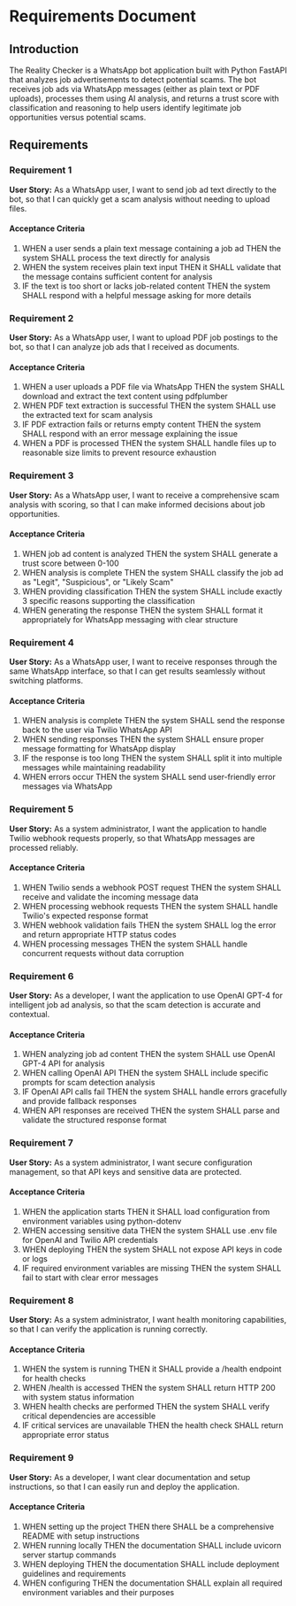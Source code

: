 # Requirements Document

## Introduction

The Reality Checker is a WhatsApp bot application built with Python FastAPI that analyzes job advertisements to detect potential scams. The bot receives job ads via WhatsApp messages (either as plain text or PDF uploads), processes them using AI analysis, and returns a trust score with classification and reasoning to help users identify legitimate job opportunities versus potential scams.

## Requirements

### Requirement 1

**User Story:** As a WhatsApp user, I want to send job ad text directly to the bot, so that I can quickly get a scam analysis without needing to upload files.

#### Acceptance Criteria

1. WHEN a user sends a plain text message containing a job ad THEN the system SHALL process the text directly for analysis
2. WHEN the system receives plain text input THEN it SHALL validate that the message contains sufficient content for analysis
3. IF the text is too short or lacks job-related content THEN the system SHALL respond with a helpful message asking for more details

### Requirement 2

**User Story:** As a WhatsApp user, I want to upload PDF job postings to the bot, so that I can analyze job ads that I received as documents.

#### Acceptance Criteria

1. WHEN a user uploads a PDF file via WhatsApp THEN the system SHALL download and extract the text content using pdfplumber
2. WHEN PDF text extraction is successful THEN the system SHALL use the extracted text for scam analysis
3. IF PDF extraction fails or returns empty content THEN the system SHALL respond with an error message explaining the issue
4. WHEN a PDF is processed THEN the system SHALL handle files up to reasonable size limits to prevent resource exhaustion

### Requirement 3

**User Story:** As a WhatsApp user, I want to receive a comprehensive scam analysis with scoring, so that I can make informed decisions about job opportunities.

#### Acceptance Criteria

1. WHEN job ad content is analyzed THEN the system SHALL generate a trust score between 0-100
2. WHEN analysis is complete THEN the system SHALL classify the job ad as "Legit", "Suspicious", or "Likely Scam"
3. WHEN providing classification THEN the system SHALL include exactly 3 specific reasons supporting the classification
4. WHEN generating the response THEN the system SHALL format it appropriately for WhatsApp messaging with clear structure

### Requirement 4

**User Story:** As a WhatsApp user, I want to receive responses through the same WhatsApp interface, so that I can get results seamlessly without switching platforms.

#### Acceptance Criteria

1. WHEN analysis is complete THEN the system SHALL send the response back to the user via Twilio WhatsApp API
2. WHEN sending responses THEN the system SHALL ensure proper message formatting for WhatsApp display
3. IF the response is too long THEN the system SHALL split it into multiple messages while maintaining readability
4. WHEN errors occur THEN the system SHALL send user-friendly error messages via WhatsApp

### Requirement 5

**User Story:** As a system administrator, I want the application to handle Twilio webhook requests properly, so that WhatsApp messages are processed reliably.

#### Acceptance Criteria

1. WHEN Twilio sends a webhook POST request THEN the system SHALL receive and validate the incoming message data
2. WHEN processing webhook requests THEN the system SHALL handle Twilio's expected response format
3. WHEN webhook validation fails THEN the system SHALL log the error and return appropriate HTTP status codes
4. WHEN processing messages THEN the system SHALL handle concurrent requests without data corruption

### Requirement 6

**User Story:** As a developer, I want the application to use OpenAI GPT-4 for intelligent job ad analysis, so that the scam detection is accurate and contextual.

#### Acceptance Criteria

1. WHEN analyzing job ad content THEN the system SHALL use OpenAI GPT-4 API for analysis
2. WHEN calling OpenAI API THEN the system SHALL include specific prompts for scam detection analysis
3. IF OpenAI API calls fail THEN the system SHALL handle errors gracefully and provide fallback responses
4. WHEN API responses are received THEN the system SHALL parse and validate the structured response format

### Requirement 7

**User Story:** As a system administrator, I want secure configuration management, so that API keys and sensitive data are protected.

#### Acceptance Criteria

1. WHEN the application starts THEN it SHALL load configuration from environment variables using python-dotenv
2. WHEN accessing sensitive data THEN the system SHALL use .env file for OpenAI and Twilio API credentials
3. WHEN deploying THEN the system SHALL not expose API keys in code or logs
4. IF required environment variables are missing THEN the system SHALL fail to start with clear error messages

### Requirement 8

**User Story:** As a system administrator, I want health monitoring capabilities, so that I can verify the application is running correctly.

#### Acceptance Criteria

1. WHEN the system is running THEN it SHALL provide a /health endpoint for health checks
2. WHEN /health is accessed THEN the system SHALL return HTTP 200 with system status information
3. WHEN health checks are performed THEN the system SHALL verify critical dependencies are accessible
4. IF critical services are unavailable THEN the health check SHALL return appropriate error status

### Requirement 9

**User Story:** As a developer, I want clear documentation and setup instructions, so that I can easily run and deploy the application.

#### Acceptance Criteria

1. WHEN setting up the project THEN there SHALL be a comprehensive README with setup instructions
2. WHEN running locally THEN the documentation SHALL include uvicorn server startup commands
3. WHEN deploying THEN the documentation SHALL include deployment guidelines and requirements
4. WHEN configuring THEN the documentation SHALL explain all required environment variables and their purposes
